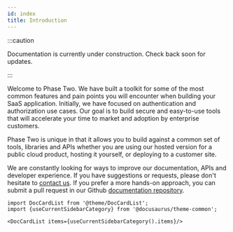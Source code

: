 ```yaml
---
id: index
title: Introduction
---
```


:::caution

Documentation is currently under construction. Check back soon for updates.

:::

Welcome to Phase Two. We have built a toolkit for some of the most common features and pain points you will encounter when building your SaaS application. Initially, we have focused on authentication and authorization use cases. Our goal is to build secure and easy-to-use tools that will accelerate your time to market and adoption by enterprise customers.

Phase Two is unique in that it allows you to build against a common set of tools, libraries and APIs whether you are using our hosted version for a public cloud product, hosting it yourself, or deploying to a customer site.

We are constantly looking for ways to improve our documentation, APIs and developer experience. If you have suggestions or requests, please don't hesitate to [contact us](mailto:support@phasetwo.io). If you prefer a more hands-on approach, you can submit a pull request in our Github [documentation repository](https://github.com/p2-inc/phasetwo-docs/tree/master/docs). 

```mdx-code-block
import DocCardList from '@theme/DocCardList';
import {useCurrentSidebarCategory} from '@docusaurus/theme-common';

<DocCardList items={useCurrentSidebarCategory().items}/>
```
